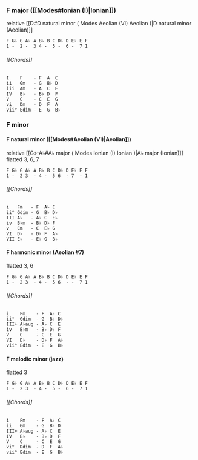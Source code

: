 ### F major ([[Modes#Ionian (I)|Ionian]])
relative [[D#D natural minor ( Modes Aeolian (VI) Aeolian )|D natural minor (Aeolian)]]

	F G♭ G A♭ A B♭ B C D♭ D E♭ E F
	1 -  2 -  3 4 -  5 -  6 -  7 1

###### [[Chords]]

	I    F    - F  A  C
	ii   Gm   - G  B♭ D
	iii  Am   - A  C  E
	IV   B♭   - B♭ D  F
	V    C    - C  E  G
	vi   Dm   - D  F  A
	vii° Edim - E  G  B♭

### F minor

#### F natural minor ([[Modes#Aeolian (VI)|Aeolian]])
relative [[G♯-A♭#A♭ major ( Modes Ionian (I) Ionian )|A♭ major (Ionian)]]
flatted 3, 6, 7

	F G♭ G A♭ A B♭ B C D♭ D E♭ E F
	1 -  2 3  - 4 -  5 6  - 7  - 1

###### [[Chords]]

	i   Fm   - F  A♭ C
	ii° Gdim - G  B♭ D♭
	III A♭   - A♭ C  E♭
	iv  B♭m  - B♭ D♭ F
	v   Cm   - C  E♭ G
	VI  D♭   - D♭ F  A♭
	VII E♭   - E♭ G  B♭

#### F harmonic minor (Aeolian #7)
flatted 3, 6

	F G♭ G A♭ A B♭ B C D♭ D E♭ E F
	1 -  2 3  - 4 -  5 6  - -  7 1

###### [[Chords]]

	i    Fm    - F  A♭ C
	ii°  Gdim  - G  B♭ D♭
	III+ A♭aug - A♭ C  E
	iv   B♭m   - B♭ D♭ F
	V    C     - C  E  G
	VI   D♭    - D♭ F  A♭
	vii° Edim  - E  G  B♭

#### F melodic minor (jazz)
flatted 3

	F G♭ G A♭ A B♭ B C D♭ D E♭ E F
	1 -  2 3  - 4 -  5 -  6 -  7 1

###### [[Chords]]

	i    Fm    - F  A♭ C
	ii   Gm    - G  B♭ D
	III+ A♭aug - A♭ C  E
	IV   B♭    - B♭ D  F
	V    C     - C  E  G
	vi°  Ddim  - D  F  A♭
	vii° Edim  - E  G  B♭